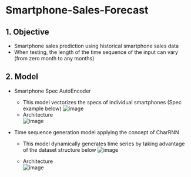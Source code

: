 # Smartphone-Sales-Forecast
## 1. Objective
  - Smartphone sales prediction using historical smartphone sales data
  - When testing, the length of the time sequence of the input can vary (from zero month to any months)
  
## 2. Model
  - Smartphone Spec AutoEncoder  
    - This model vectorizes the specs of individual smartphones (Spec example below)
    ![image](https://user-images.githubusercontent.com/13309017/201269233-422b5c78-e26f-4a85-b5ea-39b16a820d90.png)
    - Architecture  
    ![image](https://user-images.githubusercontent.com/13309017/201280363-feeab2fa-970c-4358-87b9-80b3e50806ce.png)
  
  
  - Time sequence generation model applying the concept of CharRNN  
    - This model dynamically generates time series by taking advantage of the dataset structure below 
      ![image](https://user-images.githubusercontent.com/13309017/201481240-69497e23-7626-4550-9af2-5f5a5334569f.png)

    - Architecture  
      ![image](https://user-images.githubusercontent.com/13309017/201481260-b3bd2e21-f374-47e2-877f-d07a89c2a2aa.png)
